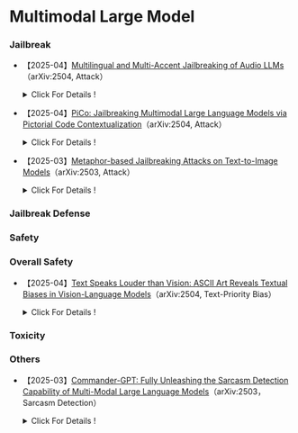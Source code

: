 # Multimodal Large Model

### Jailbreak

- 【2025-04】[Multilingual and Multi-Accent Jailbreaking of Audio LLMs](https://arxiv.org/pdf/2504.01094)（arXiv:2504, Attack）
    
    <details>
  
    <summary> Click For Details ! </summary>
  
    - **Author**：Jaechul Roh
 
    - **Institution**：University of Massachusetts Amherst
      
    - **Main Content**：This paper presents MULTI-AUDIOJAIL, _**the first comprehensive framework for studying jailbreak vulnerabilities in Large Audio Language Models (LALMs) under multilingual and multi-accent audio inputs enhanced by adversarial acoustic perturbations**_ (e.g., reverberation, echo, whisper effects). Through a dataset of 102,720 adversarial audio prompts across 6 languages and 14 accents, the authors demonstrate that audio-based attacks far surpass text-based ones, achieving up to 3.1× higher Jailbreak Success Rates (JSRs). In particular, attacks using synthetic accents and reverb effects yield drastic spikes (e.g., +57.25% JSR on Kenyan-accented German audio). The study reveals that multimodal LLMs are disproportionately vulnerable, as attackers can exploit their weakest modality (non-English audio) to bypass safety filters. Text-based defenses show partial mitigation, but the findings underscore the need for robust, cross-modal safety strategies. This work significantly expands our understanding of security risks in LALMs, especially in real-world multilingual environments.



- 【2025-04】[PiCo: Jailbreaking Multimodal Large Language Models via Pictorial Code Contextualization](https://arxiv.org/pdf/2504.01444)（arXiv:2504, Attack）
    
    <details>
  
    <summary> Click For Details ! </summary>
  
    - **Author**：Aofan Liu
 
    - **Institution**：Wuhan University
      
    - **Main Content**：This paper proposes PiCo, a novel multi-tiered jailbreak framework targeting Multimodal Large Language Models (MLLMs) by exploiting vulnerabilities in visual modality and code-style instruction alignment. _**Unlike traditional jailbreak attacks that rely on text, PiCo adopts a token-level typographic strategy combined with code-contextual visual embedding to evade input filtering, bypass runtime monitoring, and circumvent access control in models such as GPT-4V, GPT-4o, Gemini-Pro-V, and LLaVA-1.5.**_ Through extensive experiments on the HADES dataset across five harmful scenarios (e.g., violence, privacy violation), PiCo achieves an average Attack Success Rate (ASR) of 84.13% on Gemini-Pro-V and 52.66% on GPT-4o, significantly outperforming prior methods like HADES. _**A new evaluation metric, THS (Toxicity and Helpfulness Score), is introduced to capture both the maliciousness and utility of model outputs**_, revealing that PiCo not only increases attack success but also amplifies content effectiveness. 


- 【2025-03】[Metaphor-based Jailbreaking Attacks on Text-to-Image Models](https://arxiv.org/abs/2503.18681)（arXiv:2503, Attack）
    
    <details>
  
    <summary> Click For Details ! </summary>
    
    - **Author**：Chenyu Zhang
    - **Institution**：Tianjin University
    - **Main content**：This paper proposes MJA (Metaphor-based Jailbreaking Attack), a jailbreaking attack method designed to bypass safety filters in text-to-image (T2I) models to generate sensitive images. Compared to existing methods, MJA significantly reduces the number of queries required while improving attack effectiveness. The MJA method consists of two main modules: ***(1) Multi-Agent Generation Module based on LLM (MLAG):*** This module decomposes the process of generating metaphorical adversarial prompts into three sub-tasks: metaphor retrieval, context matching, and adversarial prompt generation. MLAG coordinates three LLM agents to explore various combinations of metaphors and contexts, generating a diverse set of adversarial prompts. ***(2) Adversarial Prompt Optimization Module (APO):*** This module first trains a proxy model to predict the attack effectiveness of adversarial prompts and then designs an acquisition strategy to adaptively identify the optimal adversarial prompts, thereby enhancing attack efficiency.

### Jailbreak Defense

### Safety

### Overall Safety

- 【2025-04】[Text Speaks Louder than Vision: ASCII Art Reveals Textual Biases in Vision-Language Models](https://arxiv.org/pdf/2504.01589#page=12.36)（arXiv:2504, Text-Priority Bias）
    
    <details>
  
    <summary> Click For Details ! </summary>
  
    - **Author**：Zhaochen Wang
 
    - **Institution**：The University of Queensland
      
    - **Main Content**：This paper presents a systematic evaluation of Vision-Language Models (VLMs) using adversarial ASCII art, _**a unique modality where textual semantics conflict with global visual patterns.**_ he authors construct a dataset of 700 ASCII art images using negative sentiment words but composed of semantically rich, visually positive characters (e.g., "GOOD", poems, emojis). Testing five state-of-the-art VLMs (e.g., GPT-4o, Claude 3.5, Gemini Flash), _**they find that all models exhibit a strong text-priority bias**_, failing to detect negative visual sentiment when faced with positive textual cues. Even advanced prompting and visual tweaks (e.g., font size, resolution) only marginally improve accuracy, especially on complex inputs like poems. Notably, GPT-4o accuracy drops to 0% on poem-based ASCII art despite perfect scores on symbol-based images.


### Toxicity

### Others


- 【2025-03】[Commander-GPT: Fully Unleashing the Sarcasm Detection Capability of Multi-Modal Large Language Models](https://arxiv.org/abs/2503.18681)（arXiv:2503，Sarcasm Detection）
    
    <details>
  
    <summary> Click For Details ! </summary>
    
    - **Author**：Yazhou Zhang
    - **Institution**：None
    - **Main Content**：This paper introduces Commander-GPT, a multimodal large model (MLLM) framework designed to fully leverage ***multimodal information for sarcasm detection***. Inspired by military strategy, the authors divide the sarcasm detection task into six sub-tasks: text sentiment analysis, image content recognition, text-image consistency check, contextual relationship analysis, application of cultural and background knowledge, and sarcasm judgment. ***A central commander (the decision-maker) assigns the most suitable large language model to each sub-task,*** and the detection results from each model are ultimately aggregated to identify sarcastic content. In terms of model architecture, Commander-GPT adopts a commander-troop structure from military strategy, where each sub-task is treated as an independent "troop" dispatched by the central "commander." Specifically, the commander assigns the most appropriate large language model (such as GPT-4o mini, O3 mini, etc.) to each sub-task based on the task requirements. Each model independently processes its assigned sub-task, and their respective output results are then aggregated to identify sarcasm.
